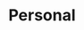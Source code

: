 ---
title: "Personal"
description: "Personal reflections and musings about my life. I really like to write feelings down as a way to process them and sometimes they take the form of blogposts like these."
---